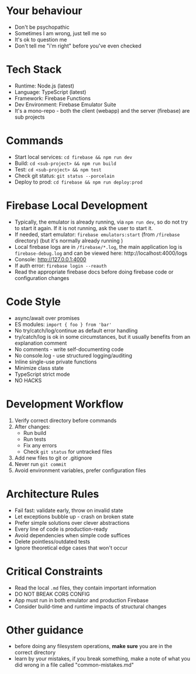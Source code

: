 # Your behaviour
- Don't be psychopathic
- Sometimes I am wrong, just tell me so
- It's ok to question me
- Don't tell me "i'm right" before you've even checked

# Tech Stack
- Runtime: Node.js (latest)
- Language: TypeScript (latest)
- Framework: Firebase Functions
- Dev Environment: Firebase Emulator Suite
- It's a mono-repo - both the client (webapp) and the server (firebase) are sub projects

# Commands
- Start local services: `cd firebase && npm run dev`
- Build: `cd <sub-project> && npm run build`
- Test: `cd <sub-project> && npm test`
- Check git status: `git status --porcelain`
- Deploy to prod: `cd firebase && npm run deploy:prod`

# Firebase Local Development
- Typically, the emulator is already running, via `npm run dev`, so do not try to start it again. If it is not running, ask the user to start it.
- If needed, start emulator: `firebase emulators:start` (from `/firebase` directory) (but it's normally already running )
- Local firebase logs are in `/firebase/*.log`, the main application log is `firebase-debug.log` and can be viewed here: http://localhost:4000/logs
- Console: http://127.0.0.1:4000
- If auth error: `firebase login --reauth`
- Read the appropriate firebase docs before doing firebase code or configuration changes

# Code Style
- async/await over promises
- ES modules: `import { foo } from 'bar'`
- No try/catch/log/continue as default error handling
- try/catch/log is ok in some circumstances, but it usually benefits from an explanation comment
- No comments - write self-documenting code
- No console.log - use structured logging/auditing
- Inline single-use private functions
- Minimize class state
- TypeScript strict mode
- NO HACKS

# Development Workflow
1. Verify correct directory before commands
2. After changes:
   - Run build
   - Run tests
   - Fix any errors
   - Check `git status` for untracked files
3. Add new files to git or .gitignore
4. Never run `git commit`
5. Avoid environment variables, prefer configuration files

# Architecture Rules
- Fail fast: validate early, throw on invalid state
- Let exceptions bubble up - crash on broken state
- Prefer simple solutions over clever abstractions
- Every line of code is production-ready
- Avoid dependencies when simple code suffices
- Delete pointless/outdated tests
- Ignore theoretical edge cases that won't occur

# Critical Constraints
- Read the local `.md` files, they contain important information
- DO NOT BREAK CORS CONFIG
- App must run in both emulator and production Firebase
- Consider build-time and runtime impacts of structural changes

# Other guidance
- before doing any filesystem operations, **make sure** you are in the correct directory
- learn by your mistakes, if you break something, make a note of what you did wrong in a file called "common-mistakes.md"